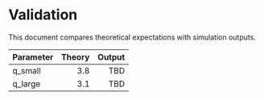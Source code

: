 # Validation

This document compares theoretical expectations with simulation outputs.

| Parameter | Theory | Output |
|-----------|-------:|-------:|
| q_small   |   3.8  |   TBD  |
| q_large   |   3.1  |   TBD  |

